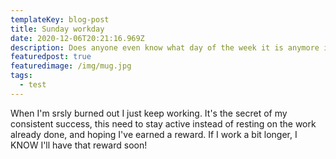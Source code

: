 ```yaml
---
templateKey: blog-post
title: Sunday workday
date: 2020-12-06T20:21:16.969Z
description: Does anyone even know what day of the week it is anymore in America?
featuredpost: true
featuredimage: /img/mug.jpg
tags:
  - test
---
```

When I'm srsly burned out I just keep working. It's the secret of my consistent success, this need to stay active instead of resting on the work already done, and hoping I've earned a reward. If I work a bit longer, I KNOW I'll have that reward soon!